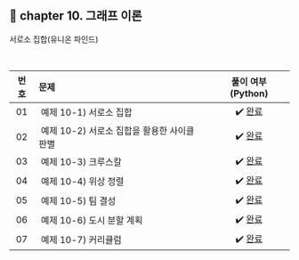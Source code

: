 ## 🚩 chapter 10. 그래프 이론

서로소 집합(유니온 파인드)

<br>

| **번호** | **문제** | **풀이 여부 (Python)** |
|:--------:|:--------|:-------------:|
| 01 | &nbsp;예제 10-1) 서로소 집합&nbsp;&nbsp; | &nbsp;✔️ [완료](https://github.com/yuuforest/Baekjoon/blob/main/01%20%EC%9D%B4%EC%BD%94%ED%85%8C/chapter10/%EC%84%9C%EB%A1%9C%EC%86%8C%20%EC%A7%91%ED%95%A9.py)&nbsp; |
| 02 | &nbsp;예제 10-2) 서로소 집합을 활용한 사이클 판별&nbsp;&nbsp; | &nbsp;✔️ [완료](https://github.com/yuuforest/Baekjoon/blob/main/01%20%EC%9D%B4%EC%BD%94%ED%85%8C/chapter10/%EC%84%9C%EB%A1%9C%EC%86%8C%20%EC%A7%91%ED%95%A9%EC%9D%84%20%ED%99%9C%EC%9A%A9%ED%95%9C%20%EC%82%AC%EC%9D%B4%ED%81%B4%20%ED%8C%90%EB%B3%84.py)&nbsp; |
| 03 | &nbsp;예제 10-3) 크루스칼&nbsp;&nbsp; | &nbsp;✔️ [완료](https://github.com/yuuforest/Baekjoon/blob/main/01%20%EC%9D%B4%EC%BD%94%ED%85%8C/chapter10/%ED%81%AC%EB%A3%A8%EC%8A%A4%EC%B9%BC.py)&nbsp; |
| 04 | &nbsp;예제 10-4) 위상 정렬&nbsp;&nbsp; | &nbsp;✔️ [완료](https://github.com/yuuforest/Baekjoon/blob/main/01%20%EC%9D%B4%EC%BD%94%ED%85%8C/chapter10/%EC%9C%84%EC%83%81%20%EC%A0%95%EB%A0%AC.py)&nbsp; |               
| 05 | &nbsp;예제 10-5) 팀 결성&nbsp;&nbsp; | &nbsp;✔️ [완료](https://github.com/yuuforest/Baekjoon/blob/main/01%20%EC%9D%B4%EC%BD%94%ED%85%8C/chapter10/%ED%8C%80%20%EA%B2%B0%EC%84%B1.py)&nbsp; |
| 06 | &nbsp;예제 10-6) 도시 분할 계획&nbsp;&nbsp; | &nbsp;✔️ [완료](https://github.com/yuuforest/Baekjoon/blob/main/01%20%EC%9D%B4%EC%BD%94%ED%85%8C/chapter10/%EB%8F%84%EC%8B%9C%20%EB%B6%84%ED%95%A0%20%EA%B3%84%ED%9A%8D.py)&nbsp; |
| 07 | &nbsp;예제 10-7) 커리큘럼&nbsp;&nbsp; | &nbsp;✔️ [완료](https://github.com/yuuforest/Baekjoon/blob/main/01%20%EC%9D%B4%EC%BD%94%ED%85%8C/chapter10/%EC%BB%A4%EB%A6%AC%ED%81%98%EB%9F%BC.py)&nbsp; |